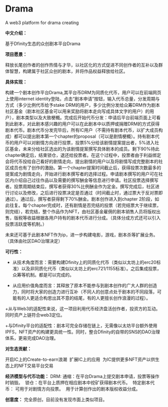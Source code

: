 # Drama
A web3 platform for drama creating

**中文介绍：**

基于Dfinity生态的众创剧本平台Drama
  
**项目愿景：**

释放长尾创作者的创作热情与才华，以社区化的方式促进不同创作者的互补以及群体智慧，构建属于社区众创的剧本，并将作品权益释放给社区。

**具体实现：**

构建一个剧本创作平台Drama,其平台币DRM为同质化代币，用户可以在前端网页上使用internet identity登陆，点击“剧本申请”按钮，输入代币总量，分发周期与方式（多少比例代币给予stake DRM的用户，多少比例分发给众筹DRM作为剧本社区基金（剧本社区基金可以用来奖励将剧本走向写成具体文字的用户）的用户），剧本类型以及大致梗概。完成后开始代币分发：申请后平台前端页面上可看到此剧本，对此剧本感兴趣的用户可以在此剧本中以质押或捐赠DRM的方式获得剧本代币。剧本代币分发完毕后，所有IC用户（不需持有剧本代币，以扩大成员构成）都可以提出剧本第一个chapter的proposal（可以是剧情梗概）。持有剧本代币的用户可以对剧情方向进行投票，投票5%分给该剧情提案提出者，5%进入社区基金，未来分给社区选出的为该剧情提案撰写具体剧本的成员。剩下90%待此chapter确定后，结束锁仓，退还给投票者。在这个过程中，投票者由于利益绑定会将代币投给自己看好的剧情走向，提出剧情的用户以及将剧情写成完整剧本的社区成员也有了创作的激励。第一个chapter提案时间截止后，获得投票次数最多的提案成为剧情走向，开始进行剧本撰写者的选择过程。申请剧本撰写的用户可在社区内介绍自己过往作品以及需要的撰写酬金等信息进行申请。社区投票选择撰写者。投票周期结束后，撰写者获得30%比例酬金作为定金。撰写完成后，社区进行讨论以及修改，之后进行投票决定是否通过（时间截止时，通过票大于反对票即通过）。通过后，撰写者获得剩下70%酬金。剧本创作进入到chapter 2阶段，如此往复。每个chapter完成时，还有剧情是否完结的投票（若完结票大于继续票，则完结），若完结，整个作品作为NFT，由社区基金雇佣的剧本销售人员将版权出售，版税等收益根据各用户持有的剧本代币进行分成。（具体分成方式还可以引入投票活跃度等机制。）
 
 
未来还可基于此剧本NFT作为ip，进一步构建电影，游戏，剧本杀等扩展业务。（具体由社区DAO治理决定）
 
 
**可行性：**

+ 从技术角度而言：需要构建Dfinity上的同质化代币（类似以太坊上的erc20标准）以及非同质化代币（类似以太坊上的erc721/1155标准）。之后集成投票，众筹等机制。都是可以完成的。 

+ 从应用价值角度而言：其释放了原本不能参与到剧本创作的广大人群的创造力，同时将大家的创造力进行互补（不同人的创意点处于剧本的不同段落，可能有的人更适合构思出其不意的结尾，有的人更擅长创作浪漫的过程）。 

+从与Web3的适配性来说，这一项目利用代币经济盘活创作者，投资方的互动。同时资产上链符合web3定位。 

+与Dfinity平台的适配性：剧本可完全存储在链上，无需像以太坊平台额外使用IPFS，NFT资产的构建更具统一性。同时，整合Dfinity的自带的SNS的DAO治理体系，更易完成DAO治理。 
   
   
   
**对生态贡献：**

开启IC上的Create-to-earn浪潮 
扩展IC上的应用 
为IC提供更多NFT资产以供生态上的NFT交易平台交易 
 
 
**经济模型与代币功能：**
DRM: 
通缩：在平台Drama上提交剧本申请，投票等操作时销毁。 
锁仓：在平台上质押在相应剧本中挖矿获得剧本代币。 
特定剧本代币：
可用于对剧情方向投票。 
用于计算创作出的剧本版权收益分成。 
 
 
**创意度：**
完全原创，目前没有发现市面上类似项目。
